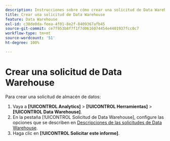 ```yaml
---
description: Instrucciones sobre cómo crear una solicitud de Data Warehouse.
title: Crear una solicitud de Data Warehouse
feature: Data Warehouse
exl-id: c38de0da-feea-4f01-8e2f-8409367afb45
source-git-commit: ce7f953b8f7f1f7d0616074454e4401937fcc0c7
workflow-type: tm+mt
source-wordcount: '51'
ht-degree: 100%

---
```


# Crear una solicitud de Data Warehouse

Para crear una solicitud de almacén de datos:

1. Vaya a **[!UICONTROL Analytics]** > **[!UICONTROL Herramientas]** > **[!UICONTROL Data Warehouse]**.
1. En la pestaña [!UICONTROL Solicitud de Data Warehouse], configure las opciones que se describen en [Descripciones de las solicitudes de Data Warehouse](/help/export/data-warehouse/data-warehouse.md#section_F21C78ED36884C389C852E876AF5CDE8).
1. Haga clic en **[!UICONTROL Solicitar este informe]**.
